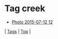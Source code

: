 <!--
title: Tag creek
date: 2020-06-28T15:26:58.595Z
tags:
-->
# Tag creek

 * [Photo 2015-07-12 12](123884671937.md)

| [Tags](tags.md) | [Top](index.md) |
